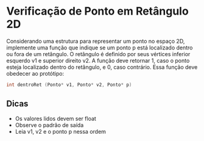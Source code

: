# Verificação de Ponto em Retângulo 2D

Considerando uma estrutura para representar um ponto no espaço 2D, implemente uma função que indique se um ponto p está localizado dentro ou fora de um retângulo. O retângulo é definido por seus vértices inferior esquerdo v1 e superior direito v2. A função deve retornar 1, caso o ponto esteja localizado dentro do retângulo, e 0, caso contrário. Essa função deve obedecer ao protótipo:

```c
int dentroRet (Ponto* v1, Ponto* v2, Ponto* p)
```

## Dicas
* Os valores lidos devem ser float
* Observe o padrão de saída
* Leia v1, v2 e o ponto p nessa ordem